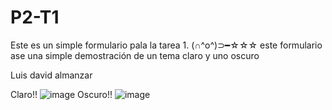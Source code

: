 # P2-T1

Este es un simple formulario pala la tarea 1. (∩^o^)⊃━☆☆☆
este formulario ase una simple demostración de un tema claro y uno oscuro

Luis david almanzar

Claro!!
![image](https://user-images.githubusercontent.com/87101442/152437486-17ed2447-26d4-411e-add7-0735410e0733.png)
Oscuro!!
![image](https://user-images.githubusercontent.com/87101442/152437581-5bbda4c4-d2ee-46f1-b16b-a28b7268e92d.png)



